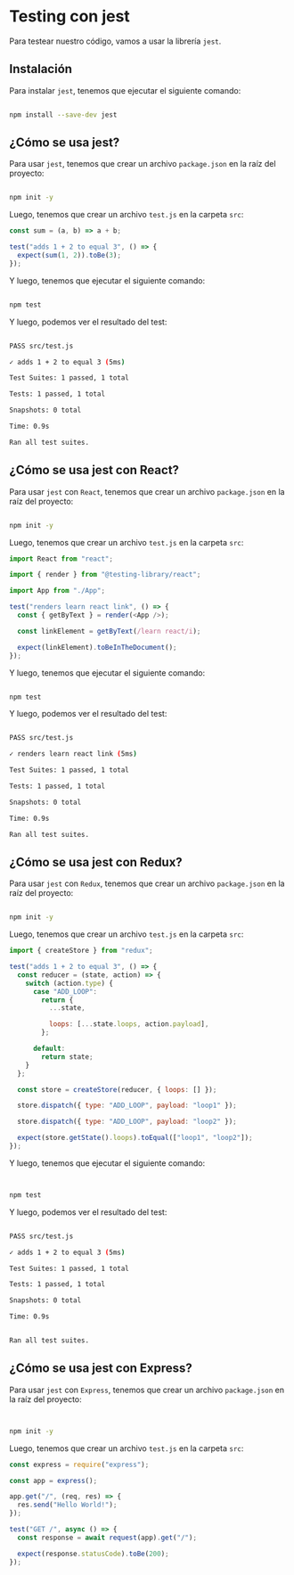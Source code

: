 # Testing con jest

Para testear nuestro código, vamos a usar la librería `jest`.

## Instalación

Para instalar `jest`, tenemos que ejecutar el siguiente comando:

```bash

npm install --save-dev jest

```

## ¿Cómo se usa jest?

Para usar `jest`, tenemos que crear un archivo `package.json` en la raíz del proyecto:

```bash

npm init -y

```

Luego, tenemos que crear un archivo `test.js` en la carpeta `src`:

```javascript
const sum = (a, b) => a + b;

test("adds 1 + 2 to equal 3", () => {
  expect(sum(1, 2)).toBe(3);
});
```

Y luego, tenemos que ejecutar el siguiente comando:

```bash

npm test

```

Y luego, podemos ver el resultado del test:

```bash

PASS src/test.js

✓ adds 1 + 2 to equal 3 (5ms)

Test Suites: 1 passed, 1 total

Tests: 1 passed, 1 total

Snapshots: 0 total

Time: 0.9s

Ran all test suites.

```

## ¿Cómo se usa jest con React?

Para usar `jest` con `React`, tenemos que crear un archivo `package.json` en la raíz del proyecto:

```bash

npm init -y

```

Luego, tenemos que crear un archivo `test.js` en la carpeta `src`:

```javascript
import React from "react";

import { render } from "@testing-library/react";

import App from "./App";

test("renders learn react link", () => {
  const { getByText } = render(<App />);

  const linkElement = getByText(/learn react/i);

  expect(linkElement).toBeInTheDocument();
});
```

Y luego, tenemos que ejecutar el siguiente comando:

```bash

npm test

```

Y luego, podemos ver el resultado del test:

```bash

PASS src/test.js

✓ renders learn react link (5ms)

Test Suites: 1 passed, 1 total

Tests: 1 passed, 1 total

Snapshots: 0 total

Time: 0.9s

Ran all test suites.

```

## ¿Cómo se usa jest con Redux?

Para usar `jest` con `Redux`, tenemos que crear un archivo `package.json` en la raíz del proyecto:

```bash

npm init -y

```

Luego, tenemos que crear un archivo `test.js` en la carpeta `src`:

```javascript
import { createStore } from "redux";

test("adds 1 + 2 to equal 3", () => {
  const reducer = (state, action) => {
    switch (action.type) {
      case "ADD_LOOP":
        return {
          ...state,

          loops: [...state.loops, action.payload],
        };

      default:
        return state;
    }
  };

  const store = createStore(reducer, { loops: [] });

  store.dispatch({ type: "ADD_LOOP", payload: "loop1" });

  store.dispatch({ type: "ADD_LOOP", payload: "loop2" });

  expect(store.getState().loops).toEqual(["loop1", "loop2"]);
});
```

Y luego, tenemos que ejecutar el siguiente comando:

```bash


npm test

```

Y luego, podemos ver el resultado del test:

```bash

PASS src/test.js

✓ adds 1 + 2 to equal 3 (5ms)

Test Suites: 1 passed, 1 total

Tests: 1 passed, 1 total

Snapshots: 0 total

Time: 0.9s


Ran all test suites.

```

## ¿Cómo se usa jest con Express?

Para usar `jest` con `Express`, tenemos que crear un archivo `package.json` en la raíz del proyecto:

```bash


npm init -y

```

Luego, tenemos que crear un archivo `test.js` en la carpeta `src`:

```javascript
const express = require("express");

const app = express();

app.get("/", (req, res) => {
  res.send("Hello World!");
});

test("GET /", async () => {
  const response = await request(app).get("/");

  expect(response.statusCode).toBe(200);
});
```
